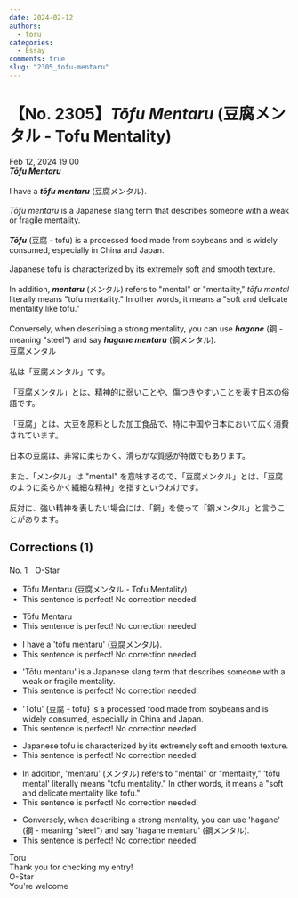 ```yaml
---
date: 2024-02-12
authors:
  - toru
categories:
  - Essay
comments: true
slug: "2305_tofu-mentaru"
---
```


# 【No. 2305】<strong><em>Tōfu Mentaru</em></strong> (豆腐メンタル - Tofu Mentality)
<div class="date">Feb 12, 2024 19:00</div>
<div id="post"><div id="body_show_ori">
<strong><em>Tōfu Mentaru</em></strong><br/><br/>I have a <strong><em>tōfu mentaru</em></strong> (豆腐メンタル).<br/><br/><em>Tōfu mentaru</em> is a Japanese slang term that describes someone with a weak or fragile mentality.<br/><br/><strong><em>Tōfu</em></strong> (豆腐 - tofu) is a processed food made from soybeans and is widely consumed, especially in China and Japan.<br/><br/>Japanese tofu is characterized by its extremely soft and smooth texture.<br/><br/>In addition, <strong><em>mentaru</em></strong> (メンタル) refers to "mental" or "mentality," <em>tōfu mental</em> literally means "tofu mentality." In other words, it means a "soft and delicate mentality like tofu."<br/><br/>Conversely, when describing a strong mentality, you can use <strong><em>hagane</em></strong> (鋼 - meaning "steel") and say <strong><em>hagane mentaru</em></strong> (鋼メンタル).
</div></div>

<!-- more -->

<div id="post_ja"><div id="body_show_mo">
豆腐メンタル<br/><br/>私は「豆腐メンタル」です。<br/><br/>「豆腐メンタル」とは、精神的に弱いことや、傷つきやすいことを表す日本の俗語です。<br/><br/>「豆腐」とは、大豆を原料とした加工食品で、特に中国や日本において広く消費されています。<br/><br/>日本の豆腐は、非常に柔らかく、滑らかな質感が特徴でもあります。<br/><br/>また、「メンタル」は "mental" を意味するので、「豆腐メンタル」とは、「豆腐のように柔らかく繊細な精神」を指すというわけです。<br/><br/>反対に、強い精神を表したい場合には、「鋼」を使って「鋼メンタル」と言うことがあります。
</div></div>

## Corrections (1)
<div id="block"><div class="first_name"> No. 1　<span class="just_name">O-Star</span></div><div id="block2">
<ul class="correction_field">
<li class="incorrect">Tōfu Mentaru (豆腐メンタル - Tofu Mentality)</li>
<li class="corrected perfect">This sentence is perfect! No correction needed!</li>
</ul>
<ul class="correction_field">
<li class="incorrect">Tōfu Mentaru</li>
<li class="corrected perfect">This sentence is perfect! No correction needed!</li>
</ul>
<ul class="correction_field">
<li class="incorrect">I have a 'tōfu mentaru' (豆腐メンタル).</li>
<li class="corrected perfect">This sentence is perfect! No correction needed!</li>
</ul>
<ul class="correction_field">
<li class="incorrect">'Tōfu mentaru' is a Japanese slang term that describes someone with a weak or fragile mentality.</li>
<li class="corrected perfect">This sentence is perfect! No correction needed!</li>
</ul>
<ul class="correction_field">
<li class="incorrect">'Tōfu' (豆腐 - tofu) is a processed food made from soybeans and is widely consumed, especially in China and Japan.</li>
<li class="corrected perfect">This sentence is perfect! No correction needed!</li>
</ul>
<ul class="correction_field">
<li class="incorrect">Japanese tofu is characterized by its extremely soft and smooth texture.</li>
<li class="corrected perfect">This sentence is perfect! No correction needed!</li>
</ul>
<ul class="correction_field">
<li class="incorrect">In addition, 'mentaru' (メンタル) refers to "mental" or "mentality," 'tōfu mental' literally means "tofu mentality." In other words, it means a "soft and delicate mentality like tofu."</li>
<li class="corrected perfect">This sentence is perfect! No correction needed!</li>
</ul>
<ul class="correction_field">
<li class="incorrect">Conversely, when describing a strong mentality, you can use 'hagane' (鋼 - meaning "steel") and say 'hagane mentaru' (鋼メンタル).</li>
<li class="corrected perfect">This sentence is perfect! No correction needed!</li>
</ul>
</div><div class="name"><span class="just_name">Toru</span><br>
Thank you for checking my entry!
</div>
<div class="name"><span class="just_name">O-Star</span><br>
You're welcome
</div>
</div>
